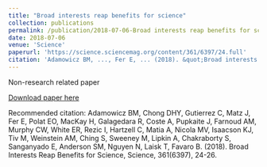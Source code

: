 ```yaml
---
title: "Broad interests reap benefits for science"
collection: publications
permalink: /publication/2018-07-06-Broad interests reap benefits for science
date: 2018-07-06
venue: 'Science'
paperurl: 'https://science.sciencemag.org/content/361/6397/24.full'
citation: 'Adamowicz BM, ..., Fer E, ... (2018). &quot;Broad interests reap benefits for science.&quot; <i>Science</i>. 361(6397).'
---
```

Non-research related paper

[Download paper here](https://science.sciencemag.org/content/361/6397/24.full)

Recommended citation: Adamowicz BM, Chong DHY, Gutierrez C, Matz J, Fer E, Polat EO, MacKay H, Galagedara R, Coste A, Pupkaite J, Farnoud AM, Murphy CW, White ER, Rezic I, Hartzell C, Matia A, Nicola MV, Isaacson KJ, Tiv M, Weinstein AM, Ching S, Sweeney M, Lipkin A, Chakraborty S, Sanganyado E, Anderson SM, Nguyen N, Laisk T, Favaro B. (2018). Broad Interests Reap Benefits for Science, Science, 361(6397), 24-26.

